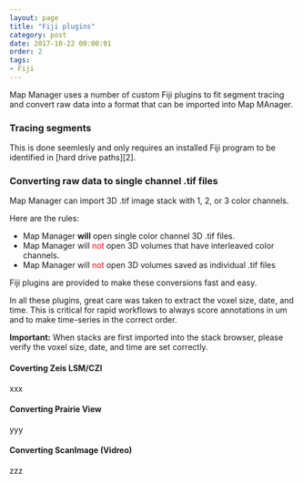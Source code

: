 ```yaml
---
layout: page
title: "Fiji plugins"
category: post
date: 2017-10-22 00:00:01
order: 2
tags:
- Fiji
---
```


Map Manager uses a number of custom Fiji plugins to fit segment tracing and convert raw data into a format that can be imported into Map MAnager.

### Tracing segments

This is done seemlesly and only requires an installed Fiji program to be identified in [hard drive paths][2].

### Converting raw data to single channel .tif files

Map Manager can import 3D .tif image stack with 1, 2, or 3 color channels.

Here are the rules:

 - Map Manager **will** open single color channel 3D .tif files.
 - Map Manager will <span style="color:red">not</span> open 3D volumes that have interleaved color channels.
 - Map Manager will <span style="color:red">not</span> open 3D volumes saved as individual .tif files

Fiji plugins are provided to make these conversions fast and easy.

In all these plugins, great care was taken to extract the voxel size, date, and time. This is critical for rapid workflows to always score annotations in um and to make time-series in the correct order.

<p class="important"><B>Important:</B> When stacks are first imported into the stack browser, please verify the voxel size, date, and time are set correctly.
</p>

#### Coverting Zeis LSM/CZI

xxx

#### Converting Prairie View

yyy

#### Converting ScanImage (Vidreo)

zzz  

[1]: https://github.com/cudmore/bob-fiji-plugins
